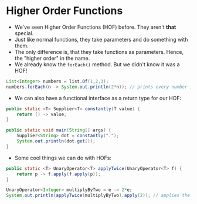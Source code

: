 # Higher Order Functions
- We've seen Higher Order Functions (HOF) before. They aren't **that** special.
- Just like normal functions, they take parameters and do something with them.
- The only difference is, that they take functions as parameters. Hence, the "higher order" in the name.
- We already know the `forEach()` method. But we didn't know it was a HOF!
```Java
List<Integer> numbers = list.Of(1,2,3);
numbers.forEach(n -> System.out.println(2*n)); // prints every number in the list multiplied by 2
```

- We can also have a functional interface as a return type for our HOF:
```Java
public static <T> Supplier<T> constantly(T value) {
    return () -> value;
}

public static void main(String[] args) {
    Supplier<String> dot = constantly(".");
    System.out.println(dot.get());
}
```

- Some cool things we can do with HOFs:
```Java
public static <T> UnaryOperator<T> applyTwice(UnaryOperator<T> f) {
	return p -> f.apply(f.apply(p));
}

UnaryOperator<Integer> multiplyByTwo = e -> 2*e;
System.out.println(applyTwice(multiplyByTwo).apply(2)); // applies the method multiplyByTwo twice on the parameter 2. result is 8.
```